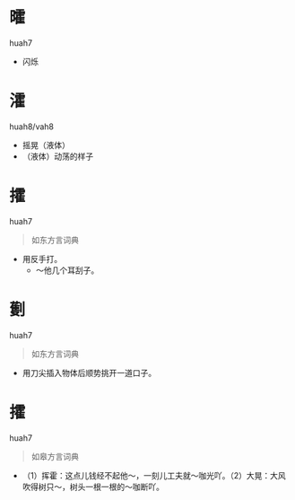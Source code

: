 # 曤
huah7
- 闪烁

# 瀖
huah8/vah8
- 摇晃（液体）
- （液体）动荡的样子

# 攉
huah7
> 如东方言词典
- 用反手打。
  - ～他几个耳刮子。

# 劐
huah7
> 如东方言词典
- 用刀尖插入物体后顺势挑开一道口子。

# 攉
huah7
> 如皋方言词典
- （1）挥霍：这点儿钱经不起他～，一刻儿工夫就～咖光吖。（2）大晃：大风吹得树只～，树头一根一根的～咖断吖。
